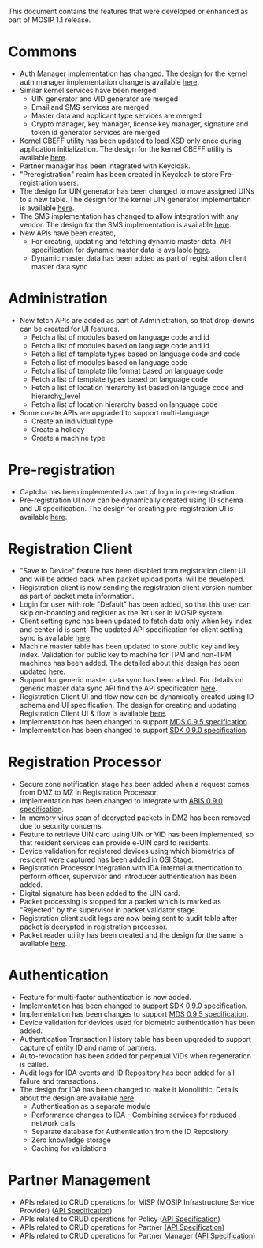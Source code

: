 This document contains the features that were developed or enhanced as part of MOSIP 1.1 release.

# Commons
* Auth Manager implementation has changed. The design for the kernel auth manager implementation change is available [here](https://github.com/mosip/commons/blob/master/design/kernel/kernel-authn.md).
* Similar kernel services have been merged
	* UIN generator and VID generator are merged
	* Email and SMS services are merged
	* Master data and applicant type services are merged
	* Crypto manager, key manager, license key manager, signature and token id generator services are merged
* Kernel CBEFF utility has been updated to load XSD only once during application initialization. The design for the kernel CBEFF utility is available [here](https://github.com/mosip/commons/blob/master/design/kernel/kernel-cbeffutil.md).
* Partner manager has been integrated with Keycloak.
* "Preregistration" realm has been created in Keycloak to store Pre-registration users.
* The design for UIN generator has been changed to move assigned UINs to a new table. The design for the kernel UIN generator implementation is available [here](https://github.com/mosip/commons/blob/master/design/kernel/kernel-idgenerator-uin.md).
* The SMS implementation has changed to allow integration with any vendor. The design for the SMS implementation is available [here](https://github.com/mosip/commons/blob/master/design/kernel/kernel-smsnotification.md).
* New APIs have been created,
	* For creating, updating and fetching dynamic master data. API specification for dynamic master data is available [here]().
	* Dynamic master data has been added as part of registration client master data sync

# Administration
* New fetch APIs are added as part of Administration, so that drop-downs can be created for UI features.
	* Fetch a list of modules based on language code and id
	* Fetch a list of modules based on language code and id
	* Fetch a list of template types based on language code and code
	* Fetch a list of modules based on language code
	* Fetch a list of template file format based on language code
	* Fetch a list of template types based on language code
	* Fetch a list of location hierarchy list based on language code and hierarchy_level
	* Fetch a list of location hierarchy based on language code
* Some create APIs are upgraded to support multi-language
	* Create an individual type
	* Create a holiday
	* Create a machine type

# Pre-registration
* Captcha has been implemented as part of login in pre-registration.
* Pre-registration UI now can be dynamically created using ID schema and UI specification. The design for creating  pre-registration UI is available [here]().

# Registration Client
* "Save to Device" feature has been disabled from registration client UI and will be added back when packet upload portal will be developed.
* Registration client is now sending the registration client version number as part of packet meta information.
* Login for user with role "Default" has been added, so that this user can skip on-boarding and register as the 1st user in MOSIP system.
* Client setting sync has been updated to fetch data only when key index and center id is sent. The updated API specification for client setting sync is available [here](Kernel-APIs.md#sync-data-public).
* Machine master table has been updated to store public key and key index. Validation for public key to machine for TPM and non-TPM machines has been added. The detailed about this design has been updated [here]().
* Support for generic master data sync has been added. For details on generic master data sync API find the API specification [here](Generic-Master-Data-Sync-API.md).
* Registration Client UI and flow now can be dynamically created using ID schema and UI specification. The design for creating and updating Registration Client UI & flow is available [here]().
* Implementation has been changed to support [MDS 0.9.5 specification](MOSIP-Device-Service-Specification.md).
* Implementation has been changed to support [SDK 0.9.0 specification](Biometric-SDK-API-Specification.md).

# Registration Processor
* Secure zone notification stage has been added when a request comes from DMZ to MZ in Registration Processor.
* Implementation has been changed to integrate with [ABIS 0.9.0 specification](ABIS-APIs.md).
* In-memory virus scan of decrypted packets in DMZ has been removed due to security concerns.
* Feature to retrieve UIN card using UIN or VID has been implemented, so that resident services can provide e-UIN card to residents.
* Device validation for registered devices using which biometrics of resident were captured has been added in OSI Stage.
* Registration Processor integration with IDA internal authentication to perform officer, supervisor and introducer authentication has been added.
* Digital signature has been added to the UIN card.
* Packet processing is stopped for a packet which is marked as "Rejected" by the supervisor in packet validator stage.
* Registration client audit logs are now being sent to audit table after packet is decrypted in registration processor.
* Packet reader utility has been created and the design for the same is available [here]().

# Authentication
* Feature for multi-factor authentication is now added.
* Implementation has been changed to support [SDK 0.9.0 specification](Biometric-SDK-API-Specification.md).
* Implementation has been changes to support [MDS 0.9.5 specification](MOSIP-Device-Service-Specification.md).
* Device validation for devices used for biometric authentication has been added.
* Authentication Transaction History table has been upgraded to support capture of entity ID and name of partners.
* Auto-revocation has been added for perpetual VIDs when regeneration is called.
* Audit logs for IDA events and ID Repository has been added for all failure and transactions.
* The design for IDA has been changed to make it Monolithic. Details about the design are available [here]().
    * Authentication as a separate module
    * Performance changes to IDA - Combining services for reduced network calls
    * Separate database for Authentication from the ID Repository
    * Zero knowledge storage
    * Caching for validations

# Partner Management
* APIs related to CRUD operations for MISP (MOSIP Infrastructure Service Provider) ([API Specification](Partner-Management-Service-APIs.md#misp-management-service))
* APIs related to CRUD operations for Policy ([API Specification](Partner-Management-Service-APIs.md#policy-management-service))
* APIs related to CRUD operations for Partner ([API Specification](Partner-Management-Service-APIs.md#partner-service))
* APIs related to CRUD operations for Partner Manager ([API Specification](Partner-Management-Service-APIs.md#partner-management-service))

